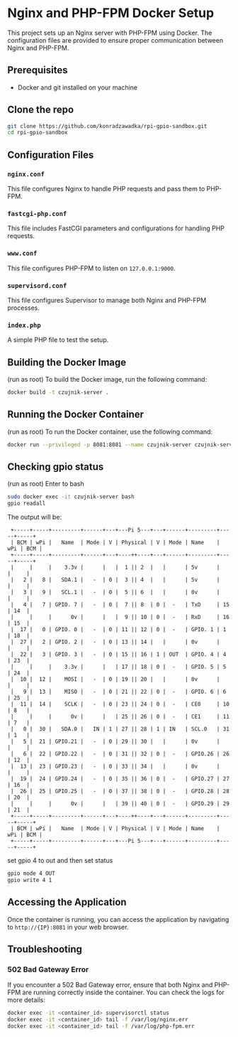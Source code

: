 # Nginx and PHP-FPM Docker Setup

This project sets up an Nginx server with PHP-FPM using Docker. The configuration files are provided to ensure proper communication between Nginx and PHP-FPM.

## Prerequisites

- Docker and git installed on your machine

## Clone the repo

```sh
git clone https://github.com/konradzawadka/rpi-gpio-sandbox.git
cd rpi-gpio-sandbox
```

## Configuration Files

### `nginx.conf`

This file configures Nginx to handle PHP requests and pass them to PHP-FPM.

### `fastcgi-php.conf`

This file includes FastCGI parameters and configurations for handling PHP requests.

### `www.conf`

This file configures PHP-FPM to listen on `127.0.0.1:9000`.

### `supervisord.conf`

This file configures Supervisor to manage both Nginx and PHP-FPM processes.

### `index.php`

A simple PHP file to test the setup.

## Building the Docker Image

(run as root) To build the Docker image, run the following command:

```sh
docker build -t czujnik-server .
```

## Running the Docker Container

(run as root) To run the Docker container, use the following command:

```sh
docker run --privileged -p 8081:8081 --name czujnik-server czujnik-server 
```


## Checking gpio status

(run as root) Enter to bash
```sh
sudo docker exec -it czujnik-server bash
gpio readall
```

The output will be:

```
 +-----+-----+---------+------+---+---Pi 5---+---+------+---------+-----+-----+
 | BCM | wPi |   Name  | Mode | V | Physical | V | Mode | Name    | wPi | BCM |
 +-----+-----+---------+------+---+----++----+---+------+---------+-----+-----+
 |     |     |    3.3v |      |   |  1 || 2  |   |      | 5v      |     |     |
 |   2 |   8 |   SDA.1 |   -  | 0 |  3 || 4  |   |      | 5v      |     |     |
 |   3 |   9 |   SCL.1 |   -  | 0 |  5 || 6  |   |      | 0v      |     |     |
 |   4 |   7 | GPIO. 7 |   -  | 0 |  7 || 8  | 0 |  -   | TxD     | 15  | 14  |
 |     |     |      0v |      |   |  9 || 10 | 0 |  -   | RxD     | 16  | 15  |
 |  17 |   0 | GPIO. 0 |   -  | 0 | 11 || 12 | 0 |  -   | GPIO. 1 | 1   | 18  |
 |  27 |   2 | GPIO. 2 |   -  | 0 | 13 || 14 |   |      | 0v      |     |     |
 |  22 |   3 | GPIO. 3 |   -  | 0 | 15 || 16 | 1 | OUT  | GPIO. 4 | 4   | 23  |
 |     |     |    3.3v |      |   | 17 || 18 | 0 |  -   | GPIO. 5 | 5   | 24  |
 |  10 |  12 |    MOSI |   -  | 0 | 19 || 20 |   |      | 0v      |     |     |
 |   9 |  13 |    MISO |   -  | 0 | 21 || 22 | 0 |  -   | GPIO. 6 | 6   | 25  |
 |  11 |  14 |    SCLK |   -  | 0 | 23 || 24 | 0 |  -   | CE0     | 10  | 8   |
 |     |     |      0v |      |   | 25 || 26 | 0 |  -   | CE1     | 11  | 7   |
 |   0 |  30 |   SDA.0 |   IN | 1 | 27 || 28 | 1 | IN   | SCL.0   | 31  | 1   |
 |   5 |  21 | GPIO.21 |   -  | 0 | 29 || 30 |   |      | 0v      |     |     |
 |   6 |  22 | GPIO.22 |   -  | 0 | 31 || 32 | 0 |  -   | GPIO.26 | 26  | 12  |
 |  13 |  23 | GPIO.23 |   -  | 0 | 33 || 34 |   |      | 0v      |     |     |
 |  19 |  24 | GPIO.24 |   -  | 0 | 35 || 36 | 0 |  -   | GPIO.27 | 27  | 16  |
 |  26 |  25 | GPIO.25 |   -  | 0 | 37 || 38 | 0 |  -   | GPIO.28 | 28  | 20  |
 |     |     |      0v |      |   | 39 || 40 | 0 |  -   | GPIO.29 | 29  | 21  |
 +-----+-----+---------+------+---+----++----+---+------+---------+-----+-----+
 | BCM | wPi |   Name  | Mode | V | Physical | V | Mode | Name    | wPi | BCM |
 +-----+-----+---------+------+---+---Pi 5---+---+------+---------+-----+-----+

```

set gpio 4 to out and then set status

```sh
gpio mode 4 OUT
gpio write 4 1
```

## Accessing the Application

Once the container is running, you can access the application by navigating to `http://{IP}:8081` in your web browser.

## Troubleshooting

### 502 Bad Gateway Error

If you encounter a 502 Bad Gateway error, ensure that both Nginx and PHP-FPM are running correctly inside the container. You can check the logs for more details:

```sh
docker exec -it <container_id> supervisorctl status
docker exec -it <container_id> tail -f /var/log/nginx.err
docker exec -it <container_id> tail -f /var/log/php-fpm.err
```
